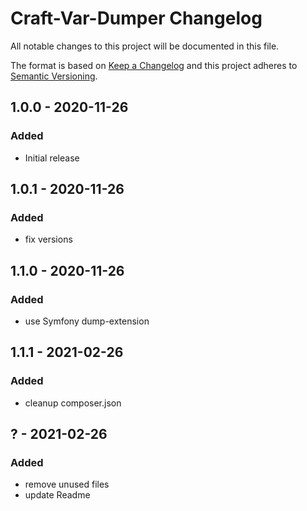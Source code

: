# Craft-Var-Dumper Changelog

All notable changes to this project will be documented in this file.

The format is based on [Keep a Changelog](http://keepachangelog.com/) and this project adheres to [Semantic Versioning](http://semver.org/).

## 1.0.0 - 2020-11-26
### Added
- Initial release

## 1.0.1 - 2020-11-26
### Added
- fix versions

## 1.1.0 - 2020-11-26
### Added
- use Symfony dump-extension

## 1.1.1 - 2021-02-26
### Added
- cleanup composer.json

## ? - 2021-02-26
### Added
- remove unused files
- update Readme
